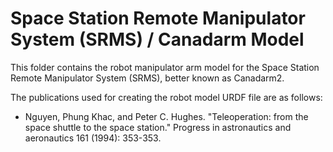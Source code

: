 # Space Station Remote Manipulator System (SRMS) / Canadarm Model

This folder contains the robot manipulator arm model for the Space Station Remote Manipulator System (SRMS), better known as Canadarm2.

The publications used for creating the robot model URDF file are as follows:

- Nguyen, Phung Khac, and Peter C. Hughes. "Teleoperation: from the space shuttle to the space station." Progress in astronautics and aeronautics 161 (1994): 353-353.